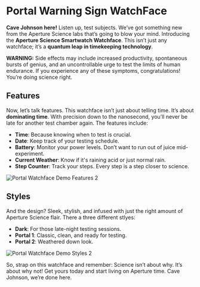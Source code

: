 # Portal Warning Sign WatchFace

**Cave Johnson here!** Listen up, test subjects. We’ve got something new from the Aperture Science labs that’s going to blow your mind. Introducing the **Aperture Science Smartwatch Watchface**. This isn’t just any watchface; it’s a **quantum leap in timekeeping technology**.

**WARNING:** Side effects may include increased productivity, spontaneous bursts of genius, and an uncontrollable urge to test the limits of human endurance. If you experience any of these symptoms, congratulations! You’re doing science right.

## Features

Now, let’s talk features. This watchface isn’t just about telling time. It’s about **dominating time**. With precision down to the nanosecond, you’ll never be late for another test chamber again. The features include:
- **Time**: Because knowing when to test is crucial.
- **Date**: Keep track of your testing schedule.
- **Battery**: Monitor your power levels. Don’t want to run out of juice mid-experiment.
- **Current Weather**: Know if it's raining acid or just normal rain.
- **Step Counter**: Track your steps. Every step is a step closer to science.

![Portal Watchface Demo Features 2](https://github.com/user-attachments/assets/88702bcc-aa5a-4001-8918-1b06a86ce66f)

## Styles

And the design? Sleek, stylish, and infused with just the right amount of Aperture Science flair. There a three different stlyes:
- **Dark**: For those late-night testing sessions.
- **Portal 1**: Classic, clean, and ready for testing.
- **Portal 2**: Weathered down look.
  
![Portal Watchface Demo Styles 2](https://github.com/user-attachments/assets/0444c967-0588-4986-8079-a0d9c77565d2)

So, strap on this watchface and remember: Science isn’t about why. It’s about why not! Get yours today and start living on Aperture time. Cave Johnson, we’re done here.
